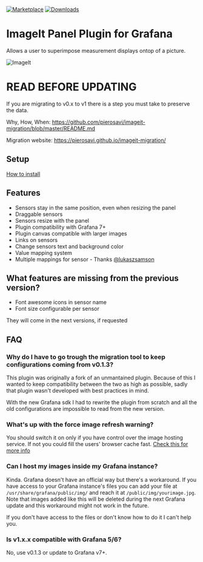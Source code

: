 [![Marketplace](https://img.shields.io/badge/dynamic/json?logo=grafana&color=F47A20&label=marketplace&prefix=v&query=%24.items%5B%3F%28%40.slug%20%3D%3D%20%22pierosavi-imageit-panel%22%29%5D.version&url=https%3A%2F%2Fgrafana.com%2Fapi%2Fplugins)](https://grafana.com/grafana/plugins/pierosavi-imageit-panel)
[![Downloads](https://img.shields.io/badge/dynamic/json?logo=grafana&color=F47A20&label=downloads&query=%24.items%5B%3F%28%40.slug%20%3D%3D%20%22pierosavi-imageit-panel%22%29%5D.downloads&url=https%3A%2F%2Fgrafana.com%2Fapi%2Fplugins)](https://grafana.com/grafana/plugins/pierosavi-imageit-panel)

# ImageIt Panel Plugin for Grafana

Allows a user to superimpose measurement displays ontop of a picture.

![ImageIt](https://raw.githubusercontent.com/pierosavi/pierosavi-imageit-panel/master/src/img/imageit_example.png?raw=true)

# READ BEFORE UPDATING

If you are migrating to v0.x to v1 there is a step you must take to preserve the data.

Why, How, When: https://github.com/pierosavi/imageit-migration/blob/master/README.md

Migration website: https://pierosavi.github.io/imageit-migration/

## Setup

[How to install](https://grafana.com/docs/grafana/latest/plugins/installation/)

## Features

* Sensors stay in the same position, even when resizing the panel
* Draggable sensors
* Sensors resize with the panel
* Plugin compatibility with Grafana 7+
* Plugin canvas compatible with larger images
* Links on sensors
* Change sensors text and background color
* Value mapping system
* Multiple mappings for sensor - Thanks [@lukaszsamson](https://github.com/lukaszsamson)

## What features are missing from the previous version?
* Font awesome icons in sensor name
* Font size configurable per sensor

They will come in the next versions, if requested

 ## FAQ

### Why do I have to go trough the migration tool to keep configurations coming from v0.1.3?
This plugin was originally a fork of an unmantained plugin. Because of this I wanted to keep compatibility between the two as high as possible, sadly that plugin wasn't developed with best practices in mind.

With the new Grafana sdk I had to rewrite the plugin from scratch and all the old configurations are impossible to read from the new version.

### What's up with the force image refresh warning?
You should switch it on only if you have control over the image hosting service. If not you could fill the users' browser cache fast. [Check this for more info](https://stackoverflow.com/questions/1077041/refresh-image-with-a-new-one-at-the-same-url)


### Can I host my images inside my Grafana instance?
Kinda. Grafana doesn't have an official way but there's a workaround. If you have access to your Grafana instance's files you can add your file at `/usr/share/grafana/public/img/` and reach it at `/public/img/yourimage.jpg`. Note that images added like this will be deleted during the next Grafana update and this workaround might not work in the future.

If you don't have access to the files or don't know how to do it I can't help you.

### Is v1.x.x compatible with Grafana 5/6?
No, use v0.1.3 or update to Grafana v7+.
